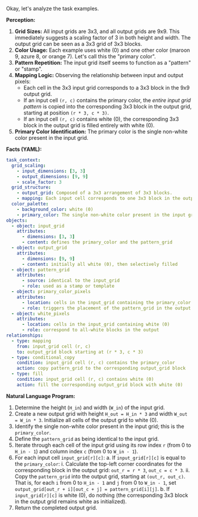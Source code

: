 Okay, let's analyze the task examples.

**Perception:**

1.  **Grid Sizes:** All input grids are 3x3, and all output grids are 9x9. This immediately suggests a scaling factor of 3 in both height and width. The output grid can be seen as a 3x3 grid of 3x3 blocks.
2.  **Color Usage:** Each example uses white (0) and one other color (maroon 9, azure 8, or orange 7). Let's call this the "primary color".
3.  **Pattern Repetition:** The input grid itself seems to function as a "pattern" or "stamp".
4.  **Mapping Logic:** Observing the relationship between input and output pixels:
    *   Each cell in the 3x3 input grid corresponds to a 3x3 block in the 9x9 output grid.
    *   If an input cell `(r, c)` contains the primary color, the *entire input grid pattern* is copied into the corresponding 3x3 block in the output grid, starting at position `(r * 3, c * 3)`.
    *   If an input cell `(r, c)` contains white (0), the corresponding 3x3 block in the output grid is filled entirely with white (0).
5.  **Primary Color Identification:** The primary color is the single non-white color present in the input grid.

**Facts (YAML):**


```yaml
task_context:
  grid_scaling:
    - input_dimensions: [3, 3]
    - output_dimensions: [9, 9]
    - scale_factor: 3
  grid_structure:
    - output_grid: Composed of a 3x3 arrangement of 3x3 blocks.
    - mapping: Each input cell corresponds to one 3x3 block in the output grid.
  color_palette:
    - background_color: white (0)
    - primary_color: The single non-white color present in the input grid (e.g., maroon, azure, orange).
objects:
  - object: input_grid
    attributes:
      - dimensions: [3, 3]
      - content: defines the primary_color and the pattern_grid
  - object: output_grid
    attributes:
      - dimensions: [9, 9]
      - content: initially all white (0), then selectively filled
  - object: pattern_grid
    attributes:
      - source: identical to the input_grid
      - role: used as a stamp or template
  - object: primary_color_pixels
    attributes:
      - location: cells in the input_grid containing the primary_color
      - role: triggers the placement of the pattern_grid in the output
  - object: white_pixels
    attributes:
      - location: cells in the input_grid containing white (0)
      - role: correspond to all-white blocks in the output
relationships:
  - type: mapping
    from: input_grid cell (r, c)
    to: output_grid block starting at (r * 3, c * 3)
  - type: conditional_copy
    condition: input_grid cell (r, c) contains the primary_color
    action: copy pattern_grid to the corresponding output_grid block
  - type: fill
    condition: input_grid cell (r, c) contains white (0)
    action: fill the corresponding output_grid block with white (0)
```


**Natural Language Program:**

1.  Determine the height (`H_in`) and width (`W_in`) of the input grid.
2.  Create a new output grid with height `H_out = H_in * 3` and width `W_out = W_in * 3`. Initialize all cells of the output grid to white (0).
3.  Identify the single non-white color present in the input grid; this is the `primary_color`.
4.  Define the `pattern_grid` as being identical to the input grid.
5.  Iterate through each cell of the input grid using its row index `r` (from 0 to `H_in - 1`) and column index `c` (from 0 to `W_in - 1`).
6.  For each input cell `input_grid[r][c]`:
    a.  If `input_grid[r][c]` is equal to the `primary_color`:
        i.  Calculate the top-left corner coordinates for the corresponding block in the output grid: `out_r = r * 3`, `out_c = c * 3`.
        ii. Copy the `pattern_grid` into the output grid, starting at `(out_r, out_c)`. That is, for each `i` from 0 to `H_in - 1` and `j` from 0 to `W_in - 1`, set `output_grid[out_r + i][out_c + j] = pattern_grid[i][j]`.
    b.  If `input_grid[r][c]` is white (0), do nothing (the corresponding 3x3 block in the output grid remains white as initialized).
7.  Return the completed output grid.